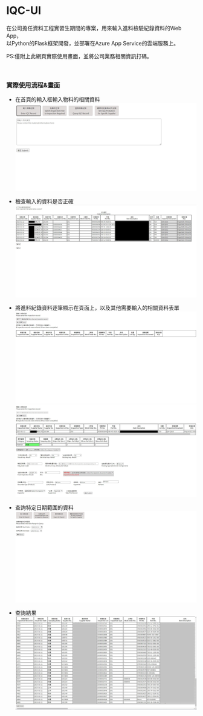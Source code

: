 # IQC-UI
在公司擔任資料工程實習生期間的專案，用來輸入進料檢驗紀錄資料的Web App，
<br>
以Python的Flask框架開發，並部署在Azure App Service的雲端服務上。

PS:僅附上此網頁實際使用畫面，並將公司業務相關資訊打碼。

<br>

### 實際使用流程&畫面
* 在首頁的輸入框輸入物料的相關資料
![](https://github.com/Tedfeng0127/IQC-UI/blob/ed67cf3e1eee6331fed41428f83990d93af98974/img/home%20page.jpg)

* 檢查輸入的資料是否正確
![](https://github.com/Tedfeng0127/IQC-UI/blob/ed67cf3e1eee6331fed41428f83990d93af98974/img/page2.jpg)

* 將進料紀錄資料逐筆顯示在頁面上，以及其他需要輸入的相關資料表單
![](https://github.com/Tedfeng0127/IQC-UI/blob/ed67cf3e1eee6331fed41428f83990d93af98974/img/page3.jpg)
![](https://github.com/Tedfeng0127/IQC-UI/blob/ed67cf3e1eee6331fed41428f83990d93af98974/img/page4.jpg)

* 查詢特定日期範圍的資料
![](https://github.com/Tedfeng0127/IQC-UI/blob/6ad335b72a0a260ce8b14106dcd5ee970db74626/img/query%20page.jpg)

* 查詢結果
![](https://github.com/Tedfeng0127/IQC-UI/blob/6ad335b72a0a260ce8b14106dcd5ee970db74626/img/query%20result%20page.jpg)
